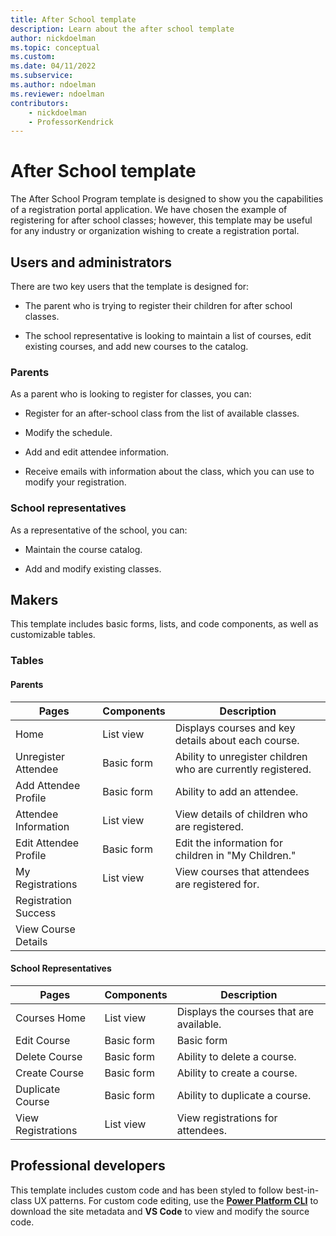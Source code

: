 ```yaml
---
title: After School template
description: Learn about the after school template
author: nickdoelman
ms.topic: conceptual
ms.custom: 
ms.date: 04/11/2022
ms.subservice:
ms.author: ndoelman
ms.reviewer: ndoelman
contributors:
    - nickdoelman
    - ProfessorKendrick
---
```


# After School template

The After School Program template is designed to show you the capabilities of a registration portal application.  We have chosen the example of registering for after school classes; however, this template may be useful for any industry or organization wishing to create a registration portal.



## Users and administrators

There are two key users that the template is designed for:

- The parent who is trying to register their children for after school classes.

- The school representative is looking to maintain a list of courses, edit existing courses, and add new courses to the catalog.

### Parents

As a parent who is looking to register for classes, you can:

- Register for an after-school class from the list of available classes.

- Modify the schedule.

- Add and edit attendee information.

- Receive emails with information about the class, which you can use to modify your registration.

### School representatives

As a representative of the school, you can:

- Maintain the course catalog.

- Add and modify existing classes.

## Makers

This template includes basic forms, lists, and code components, as well as customizable tables.

### Tables

#### Parents

| **Pages** | **Components** | **Description** |
|-----------|----------------|-----------------|
| Home      | List view | Displays courses and key details about each course. |
| Unregister Attendee | Basic form | Ability to unregister children who are currently registered. |
| Add Attendee Profile | Basic form | Ability to add an attendee. | 
| Attendee Information | List view | View details of children who are registered. |
| Edit Attendee Profile | Basic form | Edit the information for children in "My Children." |
| My Registrations | List view | View courses that attendees are registered for. |
| Registration Success | | |
| View Course Details | | |

#### School Representatives

| **Pages** | **Components** | **Description** |
|-----------|----------------|-----------------|
| Courses Home | List view | Displays the courses that are available. |
| Edit Course | Basic form | Basic form | Ability to modify existing course(s). |
| Delete Course | Basic form | Ability to delete a course. |
| Create Course | Basic form | Ability to create a course. |
| Duplicate Course | Basic form | Ability to duplicate a course. |
| View Registrations | List view | View registrations for attendees. |

## Professional developers

This template includes custom code and has been styled to follow best-in-class UX patterns.  For custom code editing, use the [**Power Platform CLI**](../configure/cli-tutorial.md) to download the site metadata and **VS Code** to view and modify the source code.